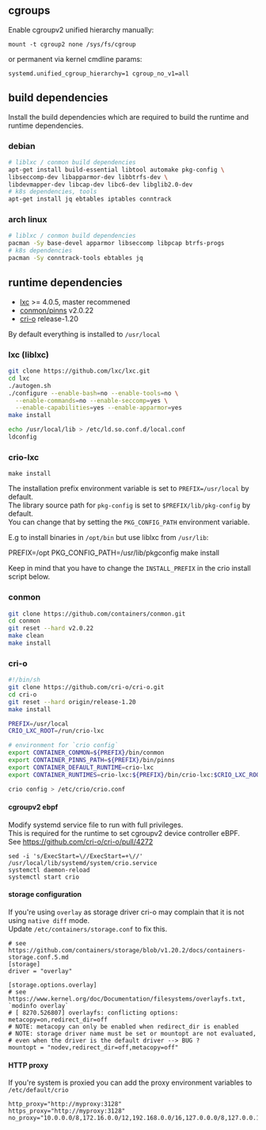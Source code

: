 ## cgroups

Enable cgroupv2 unified hierarchy manually:

```
mount -t cgroup2 none /sys/fs/cgroup
```

or permanent via kernel cmdline params:
 
 ```
 systemd.unified_cgroup_hierarchy=1 cgroup_no_v1=all
 ```

## build dependencies

Install the build dependencies which are required to build the runtime and runtime dependencies.

### debian

```sh
# liblxc / conmon build dependencies
apt-get install build-essential libtool automake pkg-config \
libseccomp-dev libapparmor-dev libbtrfs-dev \
libdevmapper-dev libcap-dev libc6-dev libglib2.0-dev
# k8s dependencies, tools
apt-get install jq ebtables iptables conntrack
```

### arch linux

```sh
# liblxc / conmon build dependencies
pacman -Sy base-devel apparmor libseccomp libpcap btrfs-progs
# k8s dependencies
pacman -Sy conntrack-tools ebtables jq
```

## runtime dependencies

* [lxc](https://github.com/lxc/lxc.git) >= 4.0.5, master recommened
* [conmon/pinns](https://github.com/containers/conmon.git) v2.0.22
* [cri-o](https://github.com/cri-o/cri-o.git) release-1.20

By default everything is installed to `/usr/local`

### lxc (liblxc)

```sh
git clone https://github.com/lxc/lxc.git
cd lxc
./autogen.sh
./configure --enable-bash=no --enable-tools=no \
  --enable-commands=no --enable-seccomp=yes \
  --enable-capabilities=yes --enable-apparmor=yes
make install

echo /usr/local/lib > /etc/ld.so.conf.d/local.conf
ldconfig
```

### crio-lxc

```
make install
```

The installation prefix environment variable is set to `PREFIX=/usr/local` by default.</br>
The library source path for `pkg-config` is set to `$PREFIX/lib/pkg-config` by default.</br>
You can change that by setting the `PKG_CONFIG_PATH` environment variable.</br>

E.g to install binaries in `/opt/bin` but use liblxc from `/usr/lib`:

  PREFIX=/opt PKG_CONFIG_PATH=/usr/lib/pkgconfig make install

Keep in mind that you have to change the `INSTALL_PREFIX` in the crio install script below.

### conmon

```sh
git clone https://github.com/containers/conmon.git
cd conmon 
git reset --hard v2.0.22
make clean
make install
```

### cri-o 

```sh
#!/bin/sh
git clone https://github.com/cri-o/cri-o.git
cd cri-o
git reset --hard origin/release-1.20
make install

PREFIX=/usr/local
CRIO_LXC_ROOT=/run/crio-lxc

# environment for `crio config`
export CONTAINER_CONMON=${PREFIX}/bin/conmon
export CONTAINER_PINNS_PATH=${PREFIX}/bin/pinns
export CONTAINER_DEFAULT_RUNTIME=crio-lxc
export CONTAINER_RUNTIMES=crio-lxc:${PREFIX}/bin/crio-lxc:$CRIO_LXC_ROOT

crio config > /etc/crio/crio.conf
```

#### cgroupv2 ebpf

Modify systemd service file to run with full privileges.</br>
This is required for the runtime to set cgroupv2 device controller eBPF.</br>
See https://github.com/cri-o/cri-o/pull/4272

```
sed -i 's/ExecStart=\//ExecStart=+\//' /usr/local/lib/systemd/system/crio.service
systemctl daemon-reload
systemctl start crio
```

#### storage configuration

If you're using `overlay` as storage driver cri-o may complain that it is not using `native diff` mode.</br>
Update `/etc/containers/storage.conf` to fix this.

```
# see https://github.com/containers/storage/blob/v1.20.2/docs/containers-storage.conf.5.md
[storage]
driver = "overlay"

[storage.options.overlay] 
# see https://www.kernel.org/doc/Documentation/filesystems/overlayfs.txt, `modinfo overlay`
# [ 8270.526807] overlayfs: conflicting options: metacopy=on,redirect_dir=off
# NOTE: metacopy can only be enabled when redirect_dir is enabled
# NOTE: storage driver name must be set or mountopt are not evaluated,
# even when the driver is the default driver --> BUG ?
mountopt = "nodev,redirect_dir=off,metacopy=off"
```

#### HTTP proxy

If you're system is proxied you can add the proxy environment variables to `/etc/default/crio`

```
http_proxy="http://myproxy:3128"
https_proxy="http://myproxy:3128"
no_proxy="10.0.0.0/8,172.16.0.0/12,192.168.0.0/16,127.0.0.0/8,127.0.0.1,localhost"
```
